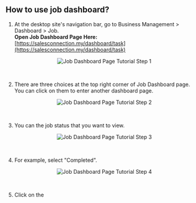 ## How to use job dashboard?

  1. At the desktop site's navigation bar, go to Business Management > Dashboard > Job.<br>
     **Open Job Dashboard Page Here:** [https://salesconnection.my/dashboard/task](https://salesconnection.my/dashboard/task)<br>
     
     <p align="center">
       <img src="img/Job_Dashboard_Tutorial_Step_1.png" alt="Job Dashboard Page Tutorial Step 1">
     </p><br>

  2. There are three choices at the top right corner of Job Dashboard page. You can click on them to enter another dashboard page.

     <p align="center">
       <img src="img/Job_Dashboard_Tutorial_Step_2.png" alt="Job Dashboard Page Tutorial Step 2">
     </p><br>
  
  3. You can the job status that you want to view.

     <p align="center">
       <img src="img/Job_Dashboard_Tutorial_Step_3.png" alt="Job Dashboard Page Tutorial Step 3">
     </p><br>

  4. For example, select "Completed".

     <p align="center">
       <img src="img/Job_Dashboard_Tutorial_Step_4.png" alt="Job Dashboard Page Tutorial Step 4">
     </p><br>

  5. Click on the 
